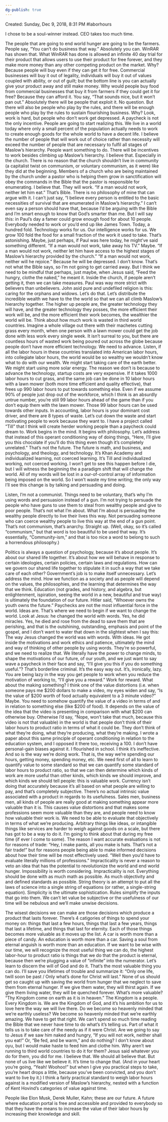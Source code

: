 ```yaml
---
dg-publish: true
---
```

Created: Sunday, Dec 9, 2018, 8:31 PM
#laborhours 

I chose to be a soul-winner instead. CEO takes too much time.

The people that are going to end world hunger are going to be the farmers. People say, “You can’t do business that way.” Absolutely you can. WinRAR has shown that. What WinRAR has done is allowed an infinite 40 day trial for their product that allows users to use their product for free forever, and they make more money than any other competing product on the market. Why? Because people will buy even if they can get it for free. Commercial businesses will buy it out of legality, individuals will buy it out of values coupled with ability, or out of guilt; but the bottom line is you can actually give your product away and still make money. Why would people buy food from commercial businesses that buy it from farmers if they could get it for free? Because they can afford it. You say, “That sounds nice, but it won’t pan out.” Absolutely there will be people that exploit it. No question. But there will also be people who play by the rules, and there will be enough people who play by the rules to sustain flourishing business. Why? Look, work is hard, but people who don’t work get depressed. A paycheck is not the only incentive. People are going to start realizing this. We live in a world today where only a small percent of the population actually needs to work to create enough goods for the whole world to have a decent life. I believe the number of people that will work out of choice rather than necessity will exceed the number of people that are necessary to fulfil all stages of Maslow’s hierarchy. People want something to do. There will be incentives to work besides climbing up Maslow’s hierarchy. I believe that. Especially in the church. There is no reason that the church shouldn’t live in community (a capitalist twist on communism, or voluntary communism, as it were) like they did at the beginning. Members of a church who are being maintained by the church under a pastor who is helping them grow in sanctification will obey the commands in the Bible that the pastor is responsible for enumerating. I believe that. They will work. “If a man would not work, neither let him eat.” That’s Bible. There is no philosophy of mine that can argue with it. I can’t just say, “I believe every person is entitled to the basic necessities of survival that are enumerated in Maslow’s hierarchy.” I can’t even say a person should have that, because I’d be arguing with the Bible and I’m smart enough to know that God’s smarter than me. But I will say this: in Paul’s day a famer could grow enough food for about 10 people. Everybody needed to work or you’d end up like James Town. Today, a hundred fold. Technology works for us. Our intelligence works for us. We grow 100 fold the food for a small fraction of the work it used to take. That’s astonishing. Maybe, just perhaps, if Paul was here today, he might’ve said something different. “If a man would not work, take away his TV.” Maybe. “If a man would not work, neither let him have access to the highest stages of Maslow’s hierarchy provided by the church.” “If a man would not work, neither will he rejoice.” Because he will be depressed. I don’t know. That’s not what the Bible says, so I’m not going to get carried away. But I think we need to be mindful that perhaps, just maybe, when Jesus said, “Feed the hungry, clothe the naked,” he meant it. Inside the church, if people aren’t getting it, then we can take measures. Paul was way more strict with believers than unbelievers. John asid pure and undefiled religion is this: caring for the orphans and widows. Let’s do that. Let’s distribute the incredible wealth we have to the the world so that we can all climb Maslow’s hierarchy together. The higher up people are, the greater technology they will have, and the greater technology they posses, the more efficient their work will be, and the more efficient their work becomes, the wealthier the world will be. Think about how much work is wasted in third world countries. Imagine a whole village out there with their machetes cutting grass every month, when one person with a lawn mower could get the job done with less work every single week. It isn’t surreal to you, but there are countless hours of wasted work being poured out across the globe because people don’t have more efficient technology. We need to advance. Listen, if all the labor hours in these countries translated into American labor hours, into collegiate labor hours, the world would be so wealthy we wouldn’t know what to do with our wealth. We might start taking care of the earth better. We might start using more solar energy. The reason we don’t is because to advance the technology, startup costs are very expensive. If it takes 1000 labor hours to cut grass, and the same job can be done in 10 labor hours with a lawn mower (both more time efficient and quality effective), that frees up 990 labor hours to put towards something else. Even if we assume 90% of people just drop out of the workforce, which I think is an absurdly untrue number, you’re still 99 labor hours ahead of the game than if you don’t equip them with the lawn mower. Those 99 labor hours can be used towards other inputs. In accounting, labor hours is your dominant cost driver, and there are 8 types of waste. Let’s cut down the waste and start motivating people to work because they want to. I have a project called “Till” that I think will create herder working people than a paycheck could dream to. Work begins in the mind. It begins with philosophy. Let’s address that instead of this operant conditioning way of doing things, “Here, I’ll give you this chocolate if you’ll do this thing even though it’s completely unrelated.” That’s not the future. The future is math, and business, and psychology, and theology, and technology. It’s Khan Academy and individualized learning, not coerced learning. It’s Till and individualized working, not coerced working. I won’t get to see this happen before I die, but I will witness the beginning the a paradigm shift that will change the world. All of my words will be lost in a our-of-control array of information being imposed on the world. So I won’t waste my time writing; the only way I’ll see this change is by talking and persuading and doing.

Listen, I’m not a communist. Things need to be voluntary, that’s why I’m using words and persuasion instead of a gun. I’m not trying to persuade the people who have guns to use them to steal from wealthy people and give to poor people. That’s not what I’m about. What I’m about is persuading the wealthy people directly to live their lives this way. Not persuading someone who can coerce wealthy people to live this way at the end of a gun point. That’s not communism, that’s anarchy. Straight up. (Well, okay, so it’s called “communism,” but that word is too beautiful to be used that way. It’s essentially, “Community-ism,” and that is too nice a word to belong to such a horrendous philosophy.)

Politics is always a question of psychology, because it’s about people. It’s about our shared life together. It’s about how we will behave in response to certain ideologies, certain policies, certain laws and regulations. How can we govern our shared life together to stipulate it in such a way that we take care of each other? Government’s job is to make itself unnecessary. Let’s address the mind. How we function as a society and as people will depend on the values, the philosophies, and the learning that determines the way that we think. Education (not grades, and history, and algebra, but enlightenment, ispiration, seeing the world in a new, beautiful and true way) is ultimately the foundation of our future. Hitler said, “Whoever owns the youth owns the future.” Paychecks are not the most influential force in the world. Ideas are. That’s where we need to begin if we want to change the world. Look at Jesus: he changed the world with words. Yes, he did miracles. Yes, he died and rose from the dead to save them that are perishing, and that is the outshining, outstanding, emphasis and point of the gospel, and I don’t want to water that down in the slightest when I say this: The way Jesus changed the world was with words. With ideas. He got inside the motivations and work ethics and patience, ultimately the mind and way of thinking of other people by using words. They’re so powerful, and we need to realize that. We literally have the power to change minds, to shape the motivations of our future, of our youth, and we just want to say wave a paycheck in their face and say, “I’ll give you this if you do something useful.”? That’s borderline criminal. It’s the easy way out. It’s, ironically, lazy. You are being lazy in the way you get people to work when you reduce the motivation of working to, “I’ll give you a reward.” Work for reward. What about the making something? I think one of the value distortions (i.e. when someone pays me $200 dollars to make a video, my eyes widen and say, “Is the value of $200 worth of food actually equivalent to a 3 minute video?” Maybe. You need to somehow quantify the value of a video in terms of and in relation to something else (like $200 of food).  It depends on the value of the idea that the video is presenting in comparison with what $200 can otherwise buy. Otherwise I’d say, “Nope, won’t take that much, because this video is not that valuable) in the world is that people don’t think of their labor hours to product ratio in terms of what it could be. They don’t think of what they’re doing, what they’re producing, what they’re making. I wrote a paper about this same principle of operant conditioning in relation to the education system, and I opposed it there too, receiving a 100. I don’t have personal-gain biases against it. I flourished in school. I think it’s ineffective. And so is the way we’re doing work. That is, the way we’re spending our hours, getting money, spending money, etc. We need first of all to learn to quantify value to some standard so that we can quantify some standard of labor hours to product ratio, so that we can then determine which kinds of work are more useful than other kinds, which kinds we should improve, and which kinds we should tell people: this is valuable work. Currency isn’t doing that accurately because it’s all based on what people are willing to pay, and that’s completely subjective. There’s no actual intrinsic value associated with a product in regards to its usefulness. Sales men, business men, all kinds of people are really good at making something appear more valuable than it is. This causes value distortions and that makes some professions seem more valuable than they are, and people need to know how valuable their work is. We need to be able to evaluate that objectively in terms of what we’re producing. Arbitrary things like ideas, or intangible things like services are harder to weigh against goods on a scale, but there has got to be a way to do it. I’m going to think about that during my free time (if ever I come to some). The reason I want accurate evaluations is not for reasons of trade: “Hey, I make pants, all you make is hats. That’s not a fair trade!” but for reasons people being able to make informed decisions about how their time will be most effectively used.
“Well then you’d have to evaluate literally millions of professions.” Impracticality is never a reason to veto an idea that has the potential to revolutionize the world and end world hunger. Impossibility is worth considering. Impracticality is not. Everything should be done with as much math as possible. As much objectivity and and defined standards as possible. String theory is an attempt to put all the laws of science into a single string of equations (or rather, a single-string equation). Simplicity is the ultimate sophistication. Rules simplify the inputs that go into them. We can’t let value be subjective or the usefulness of our time will be nebulous and we’ll make unwise decisions.

The wisest decisions we can make are those decisions which produce a product that lasts forever. There’s 4 catigories of things to spend your money on: things that last a few hours, things that last a few years, things that last a lifetime, and things that last for eternity. Each of those things becomes more valuable as it moves up the list. A car is worth more than a piece of candy. An education is worth more than a car. Saving a soul from eternal anguish is worth more than an education. If we want to be wise with our time, we will recognize the most useful thing we can do, the highest labor-hour to product ratio is things that we do that the product is eternal, because then we’re plugging a value of “infinite” into the numerator. Let’s learn to discern the will of God and do it. That’s the most valuable thing you can do. I’ll save you lifetimes of trouble and summarize it: “Only one life, twill soon be past / Only what’s done for Christ will last.” None of us should get so caught up with saving the world from hunger that we neglect to save them from eternal hunger. If we give them water, they will thirst again. If we give them living water, they will be quenched forever. What’s more valuable? “Thy Kingdom come on earth as it is in heaven.” The Kingdom is a people. Every Kingdom is. We are the Kingdom of God, and it’s his ambition for us to love here the way we will live there. Do we become so heavenly minded that we’re earthly useless? We become so heavenly minded that we’re earthly amazing. We have to get that right. We can’t spend so much time reading the Bible that we never have time to do what’s it’s telling us. Part of what it tells us is to take care of the needy as if it were Christ. Are we going to say to Jesus if we saw him naked and hungry, “If you will not work, neither shall you eat!” Or, “Be fed, and be warm,” and do nothing? I don’t know about oyu, but I would make haste to feed him and clothe him. Why aren’t we running to third world countries to do it for them? Jesus said whatever you do for them, you did for me. I believe that. We should all believe that. But none of us live like we believe it. It’s time to change that. (And in your heart you’re going, “Yeah! Woohoo!” but when I give you practical steps to take, you’re heart drops a little, because you’ve been convicted, and you don’t want to live by it.)
I think a fairly practical standard to weigh labor hours against is a modified version of Maslow’s hierarchy, nested with a function of Kent Hovind’s categories of value against time.

People like Elon Musk, Derek Muller, Kahn; these are our future. A future where education portal is free and accessible and provided to everybody so that they have the means to increase the value of their labor hours by increasing their knowledge and skill.